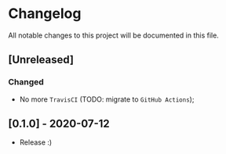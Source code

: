 # Changelog
All notable changes to this project will be documented in this file.

## [Unreleased]
### Changed
- No more `TravisCI` (TODO: migrate to `GitHub Actions`);

## [0.1.0] - 2020-07-12
- Release :)
